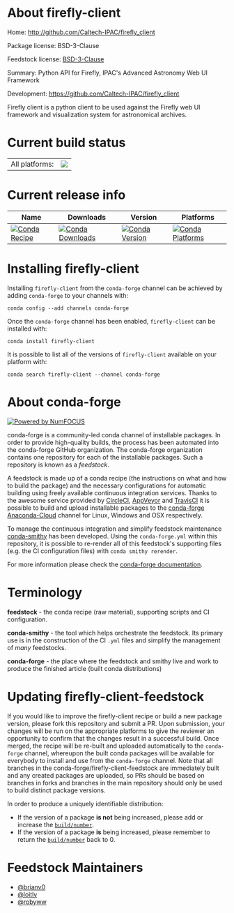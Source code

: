 About firefly-client
====================

Home: http://github.com/Caltech-IPAC/firefly_client

Package license: BSD-3-Clause

Feedstock license: [BSD-3-Clause](https://github.com/conda-forge/firefly-client-feedstock/blob/master/LICENSE.txt)

Summary: Python API for Firefly, IPAC's Advanced Astronomy Web UI Framework

Development: https://github.com/Caltech-IPAC/firefly_client

Firefly client is a python client to be used against the Firefly web
UI framework and visualization system for astronomical archives.


Current build status
====================


<table><tr><td>All platforms:</td>
    <td>
      <a href="https://dev.azure.com/conda-forge/feedstock-builds/_build/latest?definitionId=10754&branchName=master">
        <img src="https://dev.azure.com/conda-forge/feedstock-builds/_apis/build/status/firefly-client-feedstock?branchName=master">
      </a>
    </td>
  </tr>
</table>

Current release info
====================

| Name | Downloads | Version | Platforms |
| --- | --- | --- | --- |
| [![Conda Recipe](https://img.shields.io/badge/recipe-firefly--client-green.svg)](https://anaconda.org/conda-forge/firefly-client) | [![Conda Downloads](https://img.shields.io/conda/dn/conda-forge/firefly-client.svg)](https://anaconda.org/conda-forge/firefly-client) | [![Conda Version](https://img.shields.io/conda/vn/conda-forge/firefly-client.svg)](https://anaconda.org/conda-forge/firefly-client) | [![Conda Platforms](https://img.shields.io/conda/pn/conda-forge/firefly-client.svg)](https://anaconda.org/conda-forge/firefly-client) |

Installing firefly-client
=========================

Installing `firefly-client` from the `conda-forge` channel can be achieved by adding `conda-forge` to your channels with:

```
conda config --add channels conda-forge
```

Once the `conda-forge` channel has been enabled, `firefly-client` can be installed with:

```
conda install firefly-client
```

It is possible to list all of the versions of `firefly-client` available on your platform with:

```
conda search firefly-client --channel conda-forge
```


About conda-forge
=================

[![Powered by NumFOCUS](https://img.shields.io/badge/powered%20by-NumFOCUS-orange.svg?style=flat&colorA=E1523D&colorB=007D8A)](http://numfocus.org)

conda-forge is a community-led conda channel of installable packages.
In order to provide high-quality builds, the process has been automated into the
conda-forge GitHub organization. The conda-forge organization contains one repository
for each of the installable packages. Such a repository is known as a *feedstock*.

A feedstock is made up of a conda recipe (the instructions on what and how to build
the package) and the necessary configurations for automatic building using freely
available continuous integration services. Thanks to the awesome service provided by
[CircleCI](https://circleci.com/), [AppVeyor](https://www.appveyor.com/)
and [TravisCI](https://travis-ci.com/) it is possible to build and upload installable
packages to the [conda-forge](https://anaconda.org/conda-forge)
[Anaconda-Cloud](https://anaconda.org/) channel for Linux, Windows and OSX respectively.

To manage the continuous integration and simplify feedstock maintenance
[conda-smithy](https://github.com/conda-forge/conda-smithy) has been developed.
Using the ``conda-forge.yml`` within this repository, it is possible to re-render all of
this feedstock's supporting files (e.g. the CI configuration files) with ``conda smithy rerender``.

For more information please check the [conda-forge documentation](https://conda-forge.org/docs/).

Terminology
===========

**feedstock** - the conda recipe (raw material), supporting scripts and CI configuration.

**conda-smithy** - the tool which helps orchestrate the feedstock.
                   Its primary use is in the construction of the CI ``.yml`` files
                   and simplify the management of *many* feedstocks.

**conda-forge** - the place where the feedstock and smithy live and work to
                  produce the finished article (built conda distributions)


Updating firefly-client-feedstock
=================================

If you would like to improve the firefly-client recipe or build a new
package version, please fork this repository and submit a PR. Upon submission,
your changes will be run on the appropriate platforms to give the reviewer an
opportunity to confirm that the changes result in a successful build. Once
merged, the recipe will be re-built and uploaded automatically to the
`conda-forge` channel, whereupon the built conda packages will be available for
everybody to install and use from the `conda-forge` channel.
Note that all branches in the conda-forge/firefly-client-feedstock are
immediately built and any created packages are uploaded, so PRs should be based
on branches in forks and branches in the main repository should only be used to
build distinct package versions.

In order to produce a uniquely identifiable distribution:
 * If the version of a package **is not** being increased, please add or increase
   the [``build/number``](https://docs.conda.io/projects/conda-build/en/latest/resources/define-metadata.html#build-number-and-string).
 * If the version of a package **is** being increased, please remember to return
   the [``build/number``](https://docs.conda.io/projects/conda-build/en/latest/resources/define-metadata.html#build-number-and-string)
   back to 0.

Feedstock Maintainers
=====================

* [@brianv0](https://github.com/brianv0/)
* [@loitly](https://github.com/loitly/)
* [@robyww](https://github.com/robyww/)

